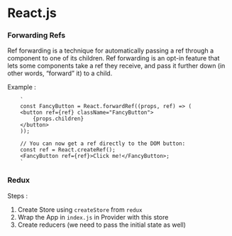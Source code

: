 # React.js



### Forwarding Refs

Ref forwarding is a technique for automatically passing a ref through a component to one of its children. Ref forwarding is an opt-in feature that lets some components take a ref they receive, and pass it further down (in other words, “forward” it) to a child.

Example :

        `
        const FancyButton = React.forwardRef((props, ref) => (
        <button ref={ref} className="FancyButton">
            {props.children}
        </button>
        ));

        // You can now get a ref directly to the DOM button:
        const ref = React.createRef();
        <FancyButton ref={ref}>Click me!</FancyButton>;
        `

### Redux

Steps : 

1. Create Store using `createStore` from `redux`
2. Wrap the App in `index.js` in Provider with this store
3. Create reducers (we need to pass the initial state as well)

